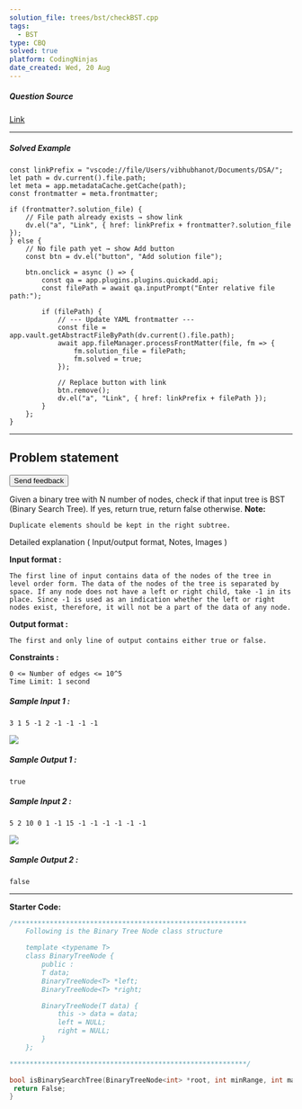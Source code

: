 ```yaml
---
solution_file: trees/bst/checkBST.cpp
tags:
  - BST
type: CBQ
solved: true
platform: CodingNinjas
date_created: Wed, 20 Aug
---
```


##### Question Source  
[Link](https://classroom.codingninjas.com/app/classroom/me/13774/content/250067/offering/3394251/problem/861?leftPanelTabValue=PROBLEM)

---

##### Solved Example  
```dataviewjs
const linkPrefix = "vscode://file/Users/vibhubhanot/Documents/DSA/";
let path = dv.current().file.path;
let meta = app.metadataCache.getCache(path);
const frontmatter = meta.frontmatter;

if (frontmatter?.solution_file) {
    // File path already exists → show link
    dv.el("a", "Link", { href: linkPrefix + frontmatter?.solution_file });
} else {
    // No file path yet → show Add button
    const btn = dv.el("button", "Add solution file");

    btn.onclick = async () => {
        const qa = app.plugins.plugins.quickadd.api;
        const filePath = await qa.inputPrompt("Enter relative file path:");

        if (filePath) {
            // --- Update YAML frontmatter ---
            const file = app.vault.getAbstractFileByPath(dv.current().file.path);
            await app.fileManager.processFrontMatter(file, fm => {
                fm.solution_file = filePath;
                fm.solved = true;
            });

            // Replace button with link
            btn.remove();
            dv.el("a", "Link", { href: linkPrefix + filePath });
        }
    };
}
```

---


## Problem statement
<ninjas-problems-ui-send-feedback-button><button>Send feedback</button></ninjas-problems-ui-send-feedback-button>

Given a binary tree with N number of nodes, check if that input tree is BST (Binary Search Tree). If yes, return true, return false otherwise.
**Note:**

```
Duplicate elements should be kept in the right subtree.
```

Detailed explanation ( Input/output format, Notes, Images )

**Input format :**

```
The first line of input contains data of the nodes of the tree in level order form. The data of the nodes of the tree is separated by space. If any node does not have a left or right child, take -1 in its place. Since -1 is used as an indication whether the left or right nodes exist, therefore, it will not be a part of the data of any node.
```
**Output format :**

```
The first and only line of output contains either true or false.
```

**Constraints :**

```
0 <= Number of edges <= 10^5
Time Limit: 1 second
```

##### Sample Input 1 :

```
3 1 5 -1 2 -1 -1 -1 -1
```

![](https://ninjasfiles.s3.amazonaws.com/asset_0000000000004004_1719998930_Most%20Awesome%20Deck.png)

##### Sample Output 1 :

```
true
```

##### Sample Input 2 :

```
5 2 10 0 1 -1 15 -1 -1 -1 -1 -1 -1
```

![](https://ninjasfiles.s3.amazonaws.com/asset_0000000000002091_1696927324_check_BST_sample_input2.png)

##### Sample Output 2 :

```
false
```

---

**Starter Code:**

```cpp
/**********************************************************
	Following is the Binary Tree Node class structure

	template <typename T>
	class BinaryTreeNode {
    	public : 
    	T data;
    	BinaryTreeNode<T> *left;
    	BinaryTreeNode<T> *right;

    	BinaryTreeNode(T data) {
        	this -> data = data;
        	left = NULL;
        	right = NULL;
    	}
	};

***********************************************************/

bool isBinarySearchTree(BinaryTreeNode<int> *root, int minRange, int maxRange) {
 return False;
}
```

